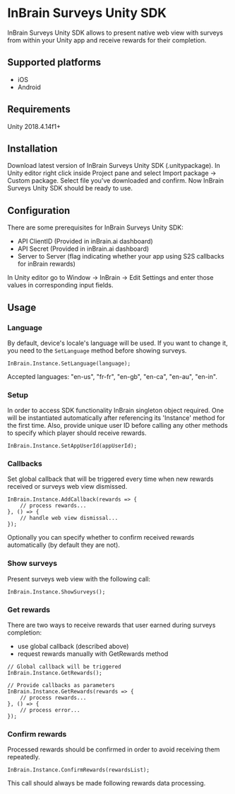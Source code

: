 # InBrain Surveys Unity SDK

InBrain Surveys Unity SDK allows to present native web view with surveys from within your Unity app and receive rewards for their completion.

## Supported platforms

- iOS
- Android

## Requirements

Unity 2018.4.14f1+

## Installation

Download latest version of InBrain Surveys Unity SDK (.unitypackage). In Unity editor right click inside Project pane and select Import package -> Custom package. Select file you've downloaded and confirm. Now InBrain Surveys Unity SDK should be ready to use.

## Configuration

There are some prerequisites for InBrain Surveys Unity SDK:
- API ClientID (Provided in inBrain.ai dashboard)
- API Secret (Provided in inBrain.ai dashboard)
- Server to Server (flag indicating whether your app using S2S callbacks for inBrain rewards)

In Unity editor go to Window -> InBrain -> Edit Settings and enter those values in corresponding input fields.

## Usage

### Language

By default, device's locale's language will be used. If you want to change it, you need to the `SetLanguage` method before showing surveys.

```
InBrain.Instance.SetLanguage(language);
```

Accepted languages: "en-us", "fr-fr", "en-gb", "en-ca", "en-au", "en-in".

### Setup

In order to access SDK functionality InBrain singleton object required. One will be instantiated automatically after referencing its 'Instance' method for the first time.
Also, provide unique user ID before calling any other methods to specify which player should receive rewards.

```
InBrain.Instance.SetAppUserId(appUserId);
```

### Callbacks

Set global callback that will be triggered every time when new rewards received or surveys web view dismissed.

```
InBrain.Instance.AddCallback(rewards => {
	// process rewards...
}, () => { 
	// handle web view dismissal... 
});
```

Optionally you can specify whether to confirm received rewards automatically (by default they are not).

### Show surveys

Present surveys web view with the following call:

```
InBrain.Instance.ShowSurveys();
```

### Get rewards

There are two ways to receive rewards that user earned during surveys completion:

- use global callback (described above)
- request rewards manually with GetRewards method

```
// Global callback will be triggered
InBrain.Instance.GetRewards();

// Provide callbacks as parameters
InBrain.Instance.GetRewards(rewards => {
	// process rewards...
}, () => { 
	// process error... 
});

```

### Confirm rewards

Processed rewards should be confirmed in order to avoid receiving them repeatedly.

```
InBrain.Instance.ConfirmRewards(rewardsList);
```

This call should always be made following rewards data processing.
